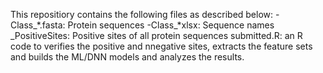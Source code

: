 This repositiory contains the following files as described below:
-Class_*.fasta: Protein sequences
-Class_*xlsx: Sequence names
_PositiveSites: Positive sites of all protein sequences
submitted.R: an R code to verifies the positive and nnegative sites, extracts the feature sets and builds the ML/DNN models and analyzes the results.
